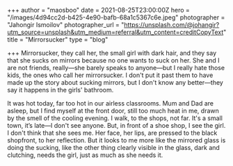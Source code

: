 +++
author = "maosboo"
date = 2021-08-25T23:00:00Z
hero = "/images/4d94cc2d-b425-4e90-bafb-68a1c5367c6e.jpeg"
photographer = "Jahongir Ismoilov"
photographer_url = "https://unsplash.com/@johangir?utm_source=unsplash&utm_medium=referral&utm_content=creditCopyText"
title = "Mirrorsucker"
type = "blog"

+++
Mirrorsucker, they call her, the small girl with dark hair, and they say that she sucks on mirrors because no one wants to suck on her. She and I are not friends, really—she barely speaks to anyone—but I really hate those kids, the ones who call her mirrorsucker. I don't put it past them to have made up the story about sucking mirrors, but I don't know any better—they say it happens in the girls' bathroom. 

It was hot today, far too hot in our airless classrooms. Mum and Dad are asleep, but I find myself at the front door, still too much heat in me, drawn by the smell of the cooling evening. I walk, to the shops, not far. It's a small town, it’s late—I don't see anyone. But, in front of a shoe shop, I see the girl. I don't think that she sees me. Her face, her lips, are pressed to the black shopfront, to her reflection. But it looks to me more like the mirrored glass is doing the sucking, like the other thing clearly visible in the glass, dark and clutching, needs the girl, just as much as she needs it.